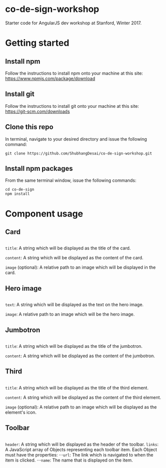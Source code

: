 # co-de-sign-workshop
Starter code for AngularJS dev workshop at Stanford, Winter 2017.

# Getting started
## Install npm
Follow the instructions to install npm onto your machine at this site: https://www.npmjs.com/package/download
## Install git
Follow the instructions to install git onto your machine at this site: https://git-scm.com/downloads
## Clone this repo
In terminal, navigate to your desired directory and issue the following command:

```
git clone https://github.com/ShubhangDesai/co-de-sign-workshop.git
```
## Install npm packages
From the same terminal window, issue the following commands:

```
cd co-de-sign
npm install
```
# Component usage
## Card
```<card title="{{cardTitle}}" content="{{cardContent}}" image="{{image}}"></card>
```
`title`: A string which will be displayed as the title of the card.

`content`: A string which will be displayed as the content of the card.

`image` (optional): A relative path to an image which will be displayed in the card.
## Hero image
```<hero text="{{heroText}}" image="{{heroImage}}"></hero>
```
`text`: A string which will be displayed as the text on the hero image.

`image`: A relative path to an image which will be the hero image.
## Jumbotron
```<jumbotron title="{{jumbotronTitle}}" content="{{jumbotronContent}}"></jumbotron>
```
`title`: A string which will be displayed as the title of the jumbotron.

`content`: A string which will be displayed as the content of the jumbotron.
## Third
```<third title="{{thirdTitle}}" content="{{thirdContent}}" image="{{thirdImage}}"></third>
```
`title`: A string which will be displayed as the title of the third element.

`content`: A string which will be displayed as the content of the third element.

`image` (optional): A relative path to an image which will be displayed as the element's icon.
## Toolbar
```<toolbar header="{{toolbarHeader}}" links="toolbarLinks"></toolbar>
```
`header`: A string which will be displayed as the header of the toolbar.
`links`: A JavaScript array of Objects representing each toolbar item. Each Object must have the properties:
⋅⋅⋅`url`: The link which is navigated to when the item is clicked.
⋅⋅⋅`name`: The name that is displayed on the item.
